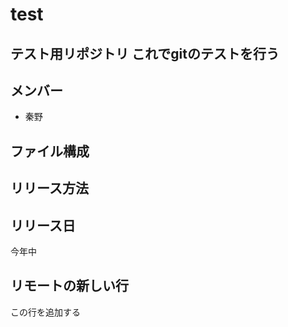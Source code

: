 # test
テスト用リポジトリ
これでgitのテストを行う
---

## メンバー
* 秦野

## ファイル構成

## リリース方法

## リリース日
今年中
## リモートの新しい行
この行を追加する
